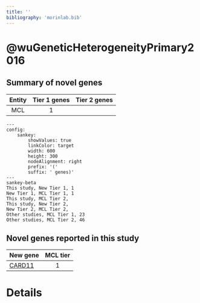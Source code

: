 ```yaml
---
title: ''
bibliography: 'morinlab.bib'
---
```


# @wuGeneticHeterogeneityPrimary2016
## Summary of novel genes

|Entity| Tier 1 genes| Tier 2 genes|
|:-:|:-:|:-:|
|MCL|1||
```mermaid
---
config:
    sankey:
        showValues: true
        linkColor: target
        width: 600
        height: 300
        nodeAlignment: right
        prefix: '('
        suffix: ' genes)'
---
sankey-beta
This study, New Tier 1, 1
New Tier 1, MCL Tier 1, 1
This study, MCL Tier 2, 
This study, New Tier 2, 
New Tier 2, MCL Tier 2, 
Other studies, MCL Tier 1, 23
Other studies, MCL Tier 2, 46
```


## Novel genes reported in this study

|New gene|MCL tier|
|:-|:-:|
|[CARD11](CARD11)|1 |

# Details

